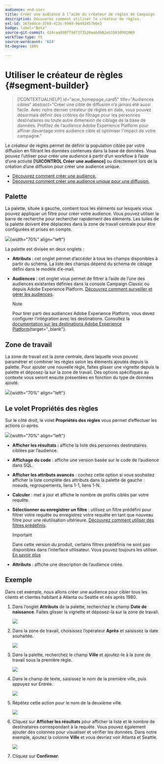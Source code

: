 ```yaml
---
audience: end-user
title: Créer une audience à l’aide du créateur de règles de Campaign
description: Découvrez comment utiliser le créateur de règles.
exl-id: 167ad4ce-3760-413c-9949-9649245766e3
badge: label="Beta"
source-git-commit: 424caa898ff9d73f3520aa6d682eb1963d992069
workflow-type: ht
source-wordcount: '614'
ht-degree: 100%

---
```


# Utiliser le créateur de règles {#segment-builder}

>[!CONTEXTUALHELP]
>id="acw_homepage_card5"
>title="Audiences cibles"
>abstract="Créer une cible de diffusion n’a jamais été aussi facile. Avec notre dernier créateur de règles en date, vous pouvez désormais définir des critères de filtrage pour les personnes destinataires ou toute autre dimension de ciblage de la base de données. Profitez de l’audience Adobe Experience Platform pour affiner davantage votre audience cible et optimiser l’impact de votre campagne."

Le créateur de règles permet de définir la population ciblée par votre diffusion en filtrant les données contenues dans la base de données. Vous pouvez l’utiliser pour créer une audience à partir d’un workflow à l’aide d’une activité **[!UICONTROL Créer une audience]** ou directement lors de la création d’une diffusion pour créer une audience unique.

* [Découvrez comment créer une audience.](create-audience.md)
* [Découvrez comment créer une audience unique pour une diffusion.](one-time-audience.md)

## Palette

La palette, située à gauche, contient tous les éléments sur lesquels vous pouvez appliquer un filtre pour créer votre audience. Vous pouvez utiliser la barre de recherche pour rechercher rapidement des éléments. Les tuiles de la palette doivent être déplacées dans la zone de travail centrale pour être configurées et prises en compte.

![](assets/segment-builder2.png){width="70%" align="left"}

La palette est divisée en deux onglets :

* **Attributs** : cet onglet permet d’accéder à tous les champs disponibles à partir du schéma. La liste des champs dépend du schéma de ciblage défini dans le modèle d’e-mail.

* **Audiences** : cet onglet vous permet de filtrer à l’aide de l’une des audiences existantes définies dans la console Campaign Classic ou depuis Adobe Experience Platform. [Découvrez comment surveiller et gérer les audiences](manage-audience.md).

  >[!NOTE]
  >
  >Pour tirer parti des audiences Adobe Experience Platform, vous devez configurer l’intégration avec les destinations. Consultez la [documentation sur les destinations Adobe Experience Platform](https://experienceleague.adobe.com/docs/experience-platform/destinations/home.html?lang=fr){target="_blank"}.

## Zone de travail

La zone de travail est la zone centrale, dans laquelle vous pouvez paramétrer et combiner les règles selon les éléments ajoutés depuis la palette. Pour ajouter une nouvelle règle, faites glisser une vignette depuis la palette et déposez-la sur la zone de travail. Des options spécifiques au contexte vous seront ensuite présentées en fonction du type de données ajouté.

![](assets/segment-builder4.png){width="70%" align="left"}

## Le volet Propriétés des règles

Sur le côté droit, le volet **Propriétés des règles** vous permet d’effectuer les actions ci-après.

![](assets/segment-builder5.png){width="70%" align="left"}

* **Afficher les résultats :** affiche la liste des personnes destinataires ciblées par l’audience.
* **Affichage du code** : affiche une version basée sur le code de l’audience dans SQL.
* **Afficher les attributs avancés** : cochez cette option si vous souhaitez afficher la liste complète des attributs dans la palette de gauche : noeuds, regroupements, liens 1-1, liens 1-N.
* **Calculer** : met à jour et affiche le nombre de profils ciblés par votre requête.
* **Sélectionner ou enregistrer un filtre** : utilisez un filtre prédéfini pour filtrer votre requête ou enregistrez votre requête en tant que nouveau filtre pour une réutilisation ultérieure. [Découvrez comment utiliser des filtres prédéfinis](../get-started/predefined-filters.md).

  >[!IMPORTANT]
  >
  >Dans cette version du produit, certains filtres prédéfinis ne sont pas disponibles dans l’interface utilisateur. Vous pouvez toujours les utiliser. [En savoir plus](../get-started/guardrails.md#predefined-filters-filters-guardrails-limitations)

* **Attributs** : affiche une description de l’audience créée.

## Exemple

Dans cet exemple, nous allons créer une audience pour cibler tous les clients et clientes habitant à Atlanta ou Seattle et nés après 1980.

1. Dans l’onglet **Attributs** de la palette, recherchez le champ **Date de naissance**. Faites glisser la vignette et déposez-la sur la zone de travail.

   ![](assets/segment-builder6.png)

1. Dans la zone de travail, choisissez l’opérateur **Après** et saisissez la date souhaitée.

   ![](assets/segment-builder7.png)

1. Dans la palette, recherchez le champ **Ville** et ajoutez-le à la zone de travail sous la première règle.

   ![](assets/segment-builder8.png)

1. Dans le champ de texte, saisissez le nom de la première ville, puis appuyez sur Entrée.

   ![](assets/segment-builder9.png)

1. Répétez cette action pour le nom de la deuxième ville.

   ![](assets/segment-builder10.png)

1. Cliquez sur **Afficher les résultats** pour afficher la liste et le nombre de destinataires correspondant à la requête. Vous pouvez également ajouter des colonnes pour visualiser et vérifier les données. Dans notre exemple, ajoutez la colonne **Ville** et vous devriez voir Atlanta et Seattle.

   ![](assets/segment-builder11.png)

1. Cliquez sur **Confirmer**.
